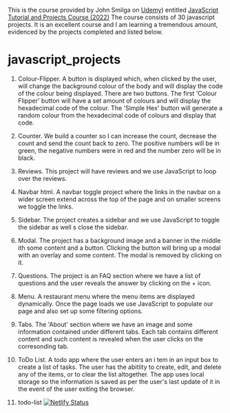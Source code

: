 This is the course provided by John Smilga on [Udemy](https://www.udemy.com/
)) entitled [JavaScript Tutorial and Projects Course (2022)](https://www.udemy.com/course/javascript-tutorial-for-beginners-w/
) 
The course consists of 30 javascript projects. It is an excellent course and I am learning a tremendous amount, evidenced by the projects completed and listed below. 



# javascript_projects
1. Colour-Flipper. A button is displayed which, when clicked by the user, will change the background colour of the body and will display the code of the colour being displayed. There are two buttons. The first 'Colour Flipper' button will have a set amount of colours and will display the hexadecimal code of the colour. The 'Simple Hex' button will generate a random colour from the hexadecimal code of colours and display that code. 

2. Counter. We build a counter so I can increase the count, decrease the count and send the count back to zero. The positive numbers will be in green, the negative numbers were in red and the number zero will be in black. 

3. Reviews. This project will have reviews and we use JavaScript to loop over the reviews.

4. Navbar html. A navbar toggle project where the links in the navbar on a wider screen extend across the top of the page and on smaller screens we toggle the links.

5. Sidebar. The project creates a sidebar and we use JavaScript to toggle the sidebar as well s close the sidebar.

6. Modal. The project has a background image and a banner in the middle ith some content and a button. Clicking the button will bring up a modal with an overlay and some content. The modal is removed by clicking on it. 

7. Questions. The project is an FAQ section where we have a list of questions and the user reveals the answer by clicking on the + icon.

8. Menu. A restaurant menu where the menu items are displayed dynamically. Once the page loads we use JavaScript to populate our page and also set up some filtering options. 

9. Tabs. The 'About' section where we have an image and some information contained under different tabs. Each tab contains different content and such content is revealed when the user clicks on the corresonding tab. 

10. ToDo List. A todo app where the user enters an i tem in an input box to create a list of tasks. The user has the abitlity to create, edit, and delete any of the items, or to clear the list altogether. The app uses local storage so the information is saved as per the user's last update of it in the event of the user exiting the browser.





1. todo-list [![Netlify Status](https://api.netlify.com/api/v1/badges/cd4c7932-a2c4-44b0-b043-34ef645d48eb/deploy-status)](https://app.netlify.com/sites/hasan-todo-list/deploys)
